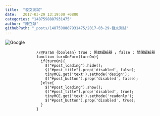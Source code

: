 ```yaml
---
title:  "發文測試"
date:   2017-03-29 13:19:00 +0800
categories: "1487598887931475"
author: "陳立献"
githubPath: "_posts/1487598887931475/2017-03-29-發文測試"
---
```

<p><img src="https://www.google.com.tw/images/branding/googlelogo/2x/googlelogo_color_272x92dp.png" alt="Google" /></p>
<pre class="language-javascript"><code>              //@Param {boolean} true : 開啟編輯器 ; false : 關閉編輯器
              function turnOnForm(turnOn){
                if(turnOn){
                  $("#post_loading").hide();
                  $("#post_title").prop('disabled', false);
                  tinyMCE.get('text').setMode('design');
                  $("#post_button").prop('disabled', false);
                }else{
                  $("#post_loading").show();
                  $("#post_title").prop('disabled', true);
                  tinyMCE.get('text').setMode('readonly');
                  $("#post_button").prop('disabled', true);
                }
              }</code></pre>